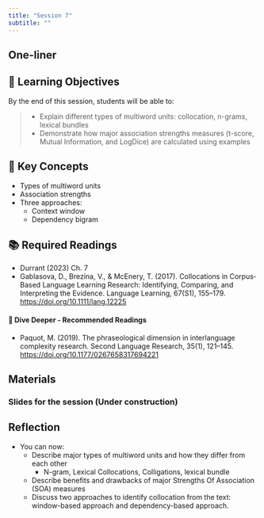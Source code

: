 ```yaml
---
title: "Session 7"
subtitle: ""
---
```


## One-liner


## 🎯 Learning Objectives

By the end of this session, students will be able to:

> - Explain different types of multiword units: collocation, n-grams, lexical bundles
> - Demonstrate how major association strengths measures (t-score, Mutual Information, and LogDice) are calculated using examples

## 🔑 Key Concepts

- Types of multiword units
- Association strengths
- Three approaches:
    - Context window
    - Dependency bigram

## 📚 Required Readings

- Durrant (2023) Ch. 7
- Gablasova, D., Brezina, V., & McEnery, T. (2017). Collocations in Corpus‐Based Language Learning Research: Identifying, Comparing, and Interpreting the Evidence. Language Learning, 67(S1), 155–179. https://doi.org/10.1111/lang.12225

#### 🌊 Dive Deeper - Recommended Readings

- Paquot, M. (2019). The phraseological dimension in interlanguage complexity research. Second Language Research, 35(1), 121–145. https://doi.org/10.1177/0267658317694221

## Materials

### Slides for the session (Under construction)

<!-- [View slides in fullscreen](../../slides/session-7.html){target="_blank"} 

<iframe src="../../slides/session-7.html" width="100%" height="600px" frameborder="0" allowfullscreen></iframe> -->




## Reflection

- You can now:
  - Describe major types of multiword units and how they differ from each other
    - N-gram, Lexical Collocations, Colligations, lexical bundle
  - Describe benefits and drawbacks of major Strengths Of Association (SOA) measures
  - Discuss two approaches to identify collocation from the text: window-based approach and dependency-based approach.


<!-- 
<iframe src="session1-intro/slides/slides.html" width="100%" height="600px" frameborder="0"></iframe>

[View slides in fullscreen](session1-intro/slides/slides.html){target="_blank"} -->


